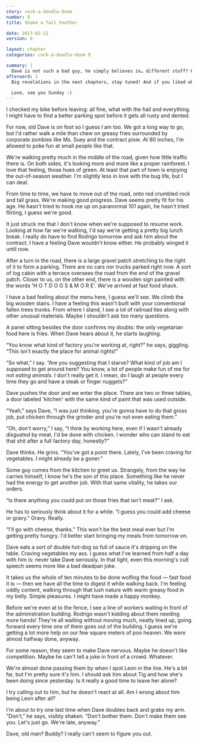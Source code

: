 ```yaml
---
story: cock-a-doodle-doom
number: 9
title: Shake a Tail Feather

date: 2017-02-22
version: 0

layout: chapter
categories: cock-a-doodle-doom 9

summary: |
  Dave is not such a bad guy, he simply believes in… different stuff? He thinks we're special people. To make up, we go eat lunch together.
afterword: |
  Big revelations in the next chapters, stay tuned! And if you liked what you read, don't hesitate to share it in my stead, as I am quite seriously absent from social media.

  Love, see you Sunday :)
---
```

I checked my bike before leaving: all fine, what with the hail and everything. I might have to find a better parking spot before it gets all rusty and dented.

For now, old Dave is on foot so I guess I am too. We got a long way to go, but I'd rather walk a mile than chew on greasy fries surrounded by corporate zombies like Ms. Suey and the contract pixie. At 60 inches, I'm allowed to poke fun at small people like that.

We're walking pretty much in the middle of the road, given how little traffic there is. On both sides, it's looking more and more like a proper rainforest. I love that feeling, those hues of green. At least that part of town is enjoying the out-of-season weather. I'm slightly less in love with the bug life, but I can deal.

From time to time, we have to move out of the road, onto red crumbled rock and tall grass. We're making good progress. Dave seems pretty fit for his age. He hasn't tried to hook me up on paranormal 101 again, he hasn't tried flirting, I guess we're good.

It just struck me that I don't know when we're supposed to resume work. Looking at how far we're walking, I'd say we're getting a pretty big lunch break. I really do have to find Rodrigo tomorrow and ask him about the contract. I have a feeling Dave wouldn't know either. He probably winged it until now.

After a turn in the road, there is a large gravel patch stretching to the right of it to form a parking. There are no cars nor trucks parked right now. A sort of log cabin with a terrace oversees the road from the end of the gravel patch. Closer to us,  on the other end, there is a wooden sign painted with the words 'H O T  D O G S  &  M O R E'. We've arrived at fast food shack.

I have a bad feeling about the menu here, I guess we'll see. We climb the big wooden stairs. I have a feeling this wasn't built with your conventional fallen trees trunks. From where I stand, I see a lot of railroad ties along with other unusual materials. Maybe I shouldn't ask too many questions.

A panel sitting besides the door confirms my doubts: the only vegetarian food here is fries. When Dave hears about it, he starts laughing.

“You know what kind of factory you're working at, right?” he says, giggling. “This isn't exactly the place for animal rights!”

“So what,” I say. “Are you suggesting that I starve? What kind of job am I supposed to get around here? You know, a lot of people make fun of me for *not eating animals*. I don't really get it. I mean, do I laugh at people every time they go and have a steak or finger nuggets?”

Dave pushes the door and we enter the place. There are two or three tables, a door labeled 'kitchen' with the same kind of paint that was used outside.

“Yeah,” says Dave, “I was just thinking, you're gonna have to do that gross job, put chicken through the grinder and you're not even eating them.”

“Oh, don't worry,” I say, “I think by working here, even if I wasn't already disgusted by meat, I'd be done with chicken. I wonder who can stand to eat that shit after a full factory day, honestly?”

Dave thinks. He grins. “You've got a point there. Lately, I've been craving for vegetables. I might already be a goner.”

Some guy comes from the kitchen to greet us. Strangely, from the way he carries himself, I know he's the son of this place. Something like he never had the energy to get another job. With that same vitality, he takes our orders.

“Is there anything you could put on those fries that isn't meat?” I ask.

He has to seriously think about it for a while. “I guess you could add cheese or gravy.” Gravy. Really.

“I'll go with cheese, thanks.” This won't be the best meal ever but I'm getting pretty hungry. I'd better start bringing my meals from tomorrow on.

Dave eats a sort of double hot-dog so full of sauce it's dripping on the table. Craving vegetables my ass. I guess what I've learned from half a day with him is: never take Dave seriously. In that light, even this morning's cult speech seems more like a bad deadpan joke.

It takes us the whole of ten minutes to be done wolfing the food — fast food it is — then we have all the time to digest it while walking back. I'm feeling oddly content, walking through that lush nature with warm greasy food in my belly. Simple pleasures. I might have made a happy monkey.

Before we're even at to the fence, I see a line of workers waiting in front of the administration building. Rodrigo wasn't kidding about them needing more hands! They're all waiting without moving much, neatly lined up, going forward every time one of them goes out of the building. I guess we're getting a lot more help on our few square meters of poo heaven. We were almost halfway done, anyway.

For some reason, they seem to make Dave nervous. Maybe he doesn't like competition. Maybe he can't tell a joke in front of a crowd. Whatever.

We're almost done passing them by when I spot Leon in the line. He's a bit far, but I'm pretty sure it's him. I should ask him about Tig and how she's been doing since yesterday. Is it really a good time to leave her alone?

I try calling out to him, but he doesn't react at all. Am I wrong about him being Leon after all?

I'm about to try one last time when Dave doubles back and grabs my arm. “Don't,” he says, visibly shaken. “Don't bother them. Don't make them see you. Let's just go. We're late, anyway.”

Dave, old man? Buddy? I really can't seem to figure you out.
